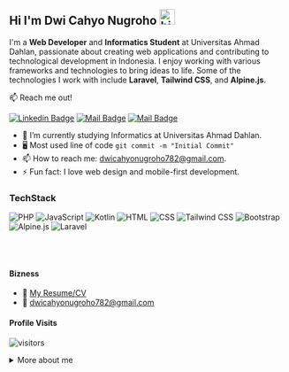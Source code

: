 ## Hi I'm Dwi Cahyo Nugroho <img src="https://user-images.githubusercontent.com/1303154/88677602-1635ba80-d120-11ea-84d8-d263ba5fc3c0.gif" width="28px" alt="hi">

I'm a **Web Developer** and **Informatics Student** at Universitas Ahmad Dahlan, passionate about creating web applications and contributing to technological development in Indonesia. I enjoy working with various frameworks and technologies to bring ideas to life. Some of the technologies I work with include **Laravel**, **Tailwind CSS**, and **Alpine.js**.

:mailbox: Reach me out!

[![Linkedin Badge](https://img.shields.io/badge/-Dwi_Cahyo_Nugroho-0e76a8?style=flat&labelColor=0e76a8&logo=linkedin&logoColor=white)](https://www.linkedin.com/in/dwicahyonugroho30/) [![Mail Badge](https://img.shields.io/badge/-@dwwll_-e84393?style=flat&labelColor=e84393&logo=instagram&logoColor=white)](https://www.instagram.com/dwwll_/) [![Mail Badge](https://img.shields.io/badge/-dwicahyonugroho782@gmail.com-c0392b?style=flat&labelColor=c0392b&logo=gmail&logoColor=white)](mailto:dwicahyonugroho782@gmail.com)

- 🔭 I’m currently studying Informatics at Universitas Ahmad Dahlan.
- :desktop_computer: Most used line of code `git commit -m "Initial Commit"`
- 📫 How to reach me: dwicahyonugroho782@gmail.com.
- ⚡ Fun fact: I love web design and mobile-first development.


### TechStack
![PHP](https://img.shields.io/badge/PHP-777BB4?style=for-the-badge&logo=php&logoColor=white) ![JavaScript](https://img.shields.io/badge/JavaScript-323330?style=for-the-badge&logo=javascript&logoColor=F7DF1E) ![Kotlin](https://img.shields.io/badge/Kotlin-0095D5?&style=for-the-badge&logo=kotlin&logoColor=white)
![HTML](https://img.shields.io/badge/HTML-E34F26?style=for-the-badge&logo=html5&logoColor=white) ![CSS](https://img.shields.io/badge/CSS-1572B6?style=for-the-badge&logo=css3&logoColor=white)
![Tailwind CSS](https://img.shields.io/badge/TailwindCSS-06B6D4?style=for-the-badge&logo=tailwind-css&logoColor=white) ![Bootstrap](https://img.shields.io/badge/Bootstrap-563D7C?style=for-the-badge&logo=bootstrap&logoColor=white) ![Alpine.js](https://img.shields.io/badge/AlpineJS-8BC0D0?style=for-the-badge&logo=alpine.js&logoColor=black) ![Laravel](https://img.shields.io/badge/Laravel-FF2D20?style=for-the-badge&logo=laravel&logoColor=white)

<br />
<br />

#### Bizness
- :paperclip: [My Resume/CV](https://github.com/dwicah79)
- :email: dwicahyonugroho782@gmail.com

#### Profile Visits

![visitors](https://visitor-badge.glitch.me/badge?page_id=dwicah79)

<details>
<summary>
  More about me
</summary>

<br >

I enjoy sharing knowledge, putting together tutorials, and contributing to open-source projects to help fellow developers. I also enjoy learning new technologies and frameworks.

#### Github Stats

![Dwi Cahyo's github stats](https://github-readme-stats.vercel.app/api?username=dwicah79&count_private=true&theme=tokyonight&hide=contribs,prs)

</details>
